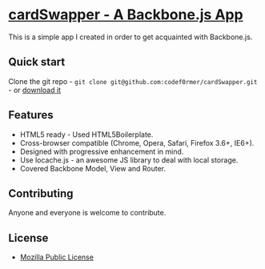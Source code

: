 # [cardSwapper - A Backbone.js App](https://github.com/codef0rmer/cardSwapper)

This is a simple app I created in order to get acquainted with Backbone.js. 


## Quick start

Clone the git repo - `git clone git@github.com:codef0rmer/cardSwapper.git` - or [download it](https://github.com/codef0rmer/cardSwapper/zipball/master)


## Features

* HTML5 ready - Used HTML5Boilerplate. 
* Cross-browser compatible (Chrome, Opera, Safari, Firefox 3.6+, IE6+).
* Designed with progressive enhancement in mind.
* Use locache.js - an awesome JS library to deal with local storage. 
* Covered Backbone Model, View and Router.

## Contributing

Anyone and everyone is welcome to contribute.


## License
* [Mozilla Public License](http://www.mozilla.org/MPL/)
